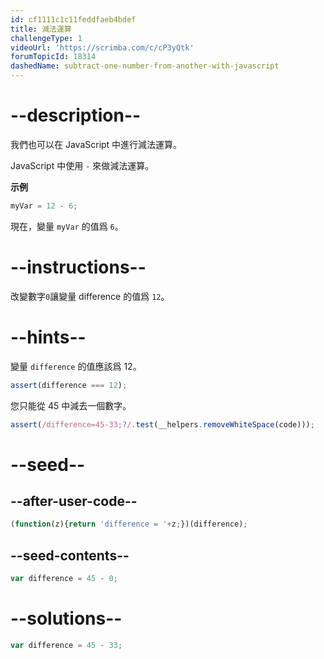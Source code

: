 ```yaml
---
id: cf1111c1c11feddfaeb4bdef
title: 減法運算
challengeType: 1
videoUrl: 'https://scrimba.com/c/cP3yQtk'
forumTopicId: 18314
dashedName: subtract-one-number-from-another-with-javascript
---
```


# --description--

我們也可以在 JavaScript 中進行減法運算。

JavaScript 中使用 `-` 來做減法運算。

**示例**

```js
myVar = 12 - 6;
```

現在，變量 `myVar` 的值爲 `6`。
# --instructions--

改變數字`0`讓變量 difference 的值爲 `12`。

# --hints--

變量 `difference` 的值應該爲 12。

```js
assert(difference === 12);
```

您只能從 45 中減去一個數字。

```js
assert(/difference=45-33;?/.test(__helpers.removeWhiteSpace(code)));
```

# --seed--

## --after-user-code--

```js
(function(z){return 'difference = '+z;})(difference);
```

## --seed-contents--

```js
var difference = 45 - 0;
```

# --solutions--

```js
var difference = 45 - 33;
```
